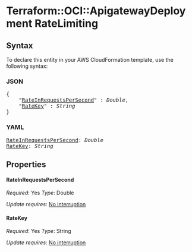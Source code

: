 # Terraform::OCI::ApigatewayDeployment RateLimiting

## Syntax

To declare this entity in your AWS CloudFormation template, use the following syntax:

### JSON

<pre>
{
    "<a href="#rateinrequestspersecond" title="RateInRequestsPerSecond">RateInRequestsPerSecond</a>" : <i>Double</i>,
    "<a href="#ratekey" title="RateKey">RateKey</a>" : <i>String</i>
}
</pre>

### YAML

<pre>
<a href="#rateinrequestspersecond" title="RateInRequestsPerSecond">RateInRequestsPerSecond</a>: <i>Double</i>
<a href="#ratekey" title="RateKey">RateKey</a>: <i>String</i>
</pre>

## Properties

#### RateInRequestsPerSecond

_Required_: Yes
_Type_: Double

_Update requires_: [No interruption](https://docs.aws.amazon.com/AWSCloudFormation/latest/UserGuide/using-cfn-updating-stacks-update-behaviors.html#update-no-interrupt)

#### RateKey

_Required_: Yes
_Type_: String

_Update requires_: [No interruption](https://docs.aws.amazon.com/AWSCloudFormation/latest/UserGuide/using-cfn-updating-stacks-update-behaviors.html#update-no-interrupt)

